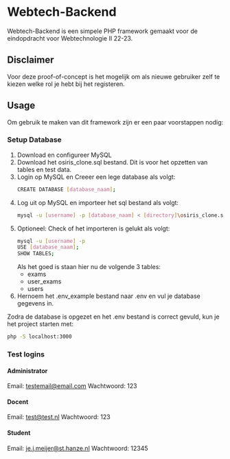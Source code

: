 # Webtech-Backend
Webtech-Backend is een simpele PHP framework gemaakt voor de eindopdracht voor Webtechnologie II 22-23.
## Disclaimer
Voor deze proof-of-concept is het mogelijk om als nieuwe gebruiker zelf te kiezen welke rol je hebt bij het registeren.

## Usage
Om gebruik te maken van dit framework zijn er een paar voorstappen nodig:
### Setup Database
1. Download en configureer MySQL 
2. Download het osiris_clone.sql bestand. Dit is voor het opzetten van tables en test data.
3. Login op MySQL en Creeer een lege database als volgt:
    ```bash
    CREATE DATABASE [database_naam];
    ```
3. Log uit op MySQL en importeer het sql bestand als volgt:
    ```bash
    mysql -u [username] -p [database_naam] < [directory]\osiris_clone.sql
    ```
4. Optioneel: Check of het importeren is gelukt als volgt:
    ```bash
    mysql -u [username] -p
    USE [database_naam];
    SHOW TABLES;
    ```
    Als het goed is staan hier nu de volgende 3 tables:
    * exams
    * user_exams
    * users
5. Hernoem het .env_example bestand naar .env en vul je database gegevens in.

Zodra de database is opgezet en het .env bestand is correct gevuld, kun je het project starten met:
```bash
php -S localhost:3000
```

### Test logins
#### Administrator
Email: testemail@email.com
Wachtwoord: 123

#### Docent
Email: test@test.nl
Wachtwoord: 123

#### Student
Email: je.j.meijer@st.hanze.nl
Wachtwoord: 12345
